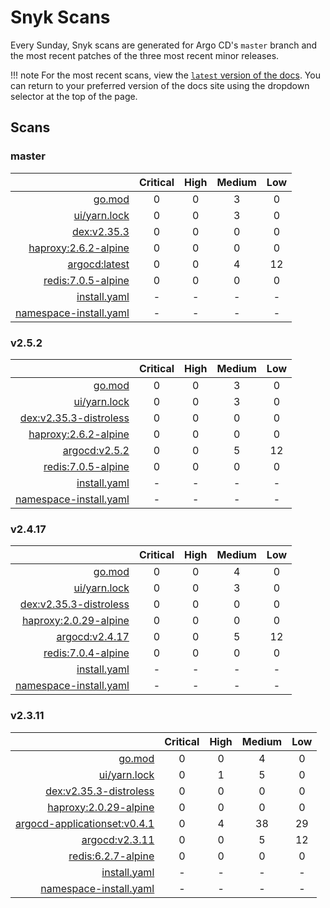 # Snyk Scans

Every Sunday, Snyk scans are generated for Argo CD's `master` branch and the most recent patches of the three most
recent minor releases.

!!! note
    For the most recent scans, view the [`latest` version of the docs](https://argo-cd.readthedocs.io/en/latest/snyk/).
    You can return to your preferred version of the docs site using the dropdown selector at the top of the page.

## Scans

### master

|    | Critical | High | Medium | Low |
|---:|:--------:|:----:|:------:|:---:|
| [go.mod](master/argocd-test.html) | 0 | 0 | 3 | 0 |
| [ui/yarn.lock](master/argocd-test.html) | 0 | 0 | 3 | 0 |
| [dex:v2.35.3](master/ghcr.io_dexidp_dex_v2.35.3.html) | 0 | 0 | 0 | 0 |
| [haproxy:2.6.2-alpine](master/haproxy_2.6.2-alpine.html) | 0 | 0 | 0 | 0 |
| [argocd:latest](master/quay.io_argoproj_argocd_latest.html) | 0 | 0 | 4 | 12 |
| [redis:7.0.5-alpine](master/redis_7.0.5-alpine.html) | 0 | 0 | 0 | 0 |
| [install.yaml](master/argocd-iac-install.html) | - | - | - | - |
| [namespace-install.yaml](master/argocd-iac-namespace-install.html) | - | - | - | - |

### v2.5.2

|    | Critical | High | Medium | Low |
|---:|:--------:|:----:|:------:|:---:|
| [go.mod](v2.5.2/argocd-test.html) | 0 | 0 | 3 | 0 |
| [ui/yarn.lock](v2.5.2/argocd-test.html) | 0 | 0 | 3 | 0 |
| [dex:v2.35.3-distroless](v2.5.2/ghcr.io_dexidp_dex_v2.35.3-distroless.html) | 0 | 0 | 0 | 0 |
| [haproxy:2.6.2-alpine](v2.5.2/haproxy_2.6.2-alpine.html) | 0 | 0 | 0 | 0 |
| [argocd:v2.5.2](v2.5.2/quay.io_argoproj_argocd_v2.5.2.html) | 0 | 0 | 5 | 12 |
| [redis:7.0.5-alpine](v2.5.2/redis_7.0.5-alpine.html) | 0 | 0 | 0 | 0 |
| [install.yaml](v2.5.2/argocd-iac-install.html) | - | - | - | - |
| [namespace-install.yaml](v2.5.2/argocd-iac-namespace-install.html) | - | - | - | - |

### v2.4.17

|    | Critical | High | Medium | Low |
|---:|:--------:|:----:|:------:|:---:|
| [go.mod](v2.4.17/argocd-test.html) | 0 | 0 | 4 | 0 |
| [ui/yarn.lock](v2.4.17/argocd-test.html) | 0 | 0 | 3 | 0 |
| [dex:v2.35.3-distroless](v2.4.17/ghcr.io_dexidp_dex_v2.35.3-distroless.html) | 0 | 0 | 0 | 0 |
| [haproxy:2.0.29-alpine](v2.4.17/haproxy_2.0.29-alpine.html) | 0 | 0 | 0 | 0 |
| [argocd:v2.4.17](v2.4.17/quay.io_argoproj_argocd_v2.4.17.html) | 0 | 0 | 5 | 12 |
| [redis:7.0.4-alpine](v2.4.17/redis_7.0.4-alpine.html) | 0 | 0 | 0 | 0 |
| [install.yaml](v2.4.17/argocd-iac-install.html) | - | - | - | - |
| [namespace-install.yaml](v2.4.17/argocd-iac-namespace-install.html) | - | - | - | - |

### v2.3.11

|    | Critical | High | Medium | Low |
|---:|:--------:|:----:|:------:|:---:|
| [go.mod](v2.3.11/argocd-test.html) | 0 | 0 | 4 | 0 |
| [ui/yarn.lock](v2.3.11/argocd-test.html) | 0 | 1 | 5 | 0 |
| [dex:v2.35.3-distroless](v2.3.11/ghcr.io_dexidp_dex_v2.35.3-distroless.html) | 0 | 0 | 0 | 0 |
| [haproxy:2.0.29-alpine](v2.3.11/haproxy_2.0.29-alpine.html) | 0 | 0 | 0 | 0 |
| [argocd-applicationset:v0.4.1](v2.3.11/quay.io_argoproj_argocd-applicationset_v0.4.1.html) | 0 | 4 | 38 | 29 |
| [argocd:v2.3.11](v2.3.11/quay.io_argoproj_argocd_v2.3.11.html) | 0 | 0 | 5 | 12 |
| [redis:6.2.7-alpine](v2.3.11/redis_6.2.7-alpine.html) | 0 | 0 | 0 | 0 |
| [install.yaml](v2.3.11/argocd-iac-install.html) | - | - | - | - |
| [namespace-install.yaml](v2.3.11/argocd-iac-namespace-install.html) | - | - | - | - |
